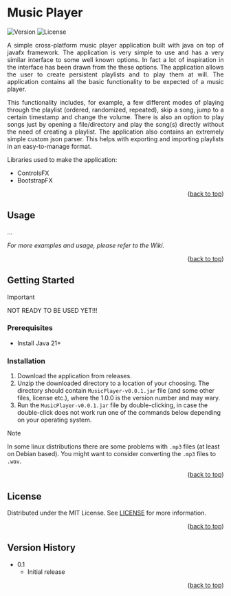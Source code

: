 # Music Player
![Version](https://img.shields.io/badge/java-21+-blue.svg?style=flat)
![License](https://img.shields.io/badge/license-MIT-green.svg?style=flat)

<p align="justify">
    A simple cross-platform music player application built with java on top of javafx framework. The application is very simple to use and has a very similar interface to some well known options. In fact a lot of inspiration in the interface has been drawn from the these options. The application allows the user to create persistent playlists and to play them at will. The application contains all the basic functionality to be expected of a music player.
</p>

<p align="justify">
    This functionality includes, for example, a few different modes of playing through the playlist (ordered, randomized, repeated), skip a song, jump to a certain timestamp and change the volume. There is also an option to play songs just by opening a file/directory and play the song(s) directly without the need of creating a playlist. The application also contains an extremely simple custom json parser. This helps with exporting and importing playlists in an easy-to-manage format.
</p>

Libraries used to make the application:
- ControlsFX
- BootstrapFX

<p align="right">(<a href="#music-player">back to top</a>)</p>

## Usage

...

*For more examples and usage, please refer to the Wiki.*

<p align="right">(<a href="#music-player">back to top</a>)</p>

## Getting Started
> [!IMPORTANT]
> NOT READY TO BE USED YET!!!

### Prerequisites
- Install Java 21+

### Installation
1. Download the application from releases.
2. Unzip the downloaded directory to a location of your choosing. The directory should contain `MusicPlayer-v0.0.1.jar` file (and some other files, license etc.), where the 1.0.0 is the version number and may wary.
3. Run the `MusicPlayer-v0.0.1.jar` file by double-clicking, in case the double-click does not work run one of the commands below depending on your operating system.

> [!NOTE]
> In some linux distributions there are some problems with `.mp3` files (at least on Debian based). You might want to consider converting the `.mp3` files to `.wav`.

<p align="right">(<a href="#music-player">back to top</a>)</p>

## License
Distributed under the MIT License. See <a href="./LICENSE">LICENSE</a> for more information.

<p align="right">(<a href="#music-player">back to top</a>)</p>

## Version History

- 0.1
    - Initial release

<p align="right">(<a href="#music-player">back to top</a>)</p>
